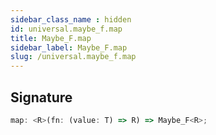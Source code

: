 ```yaml
---
sidebar_class_name : hidden
id: universal.maybe_f.map
title: Maybe_F.map
sidebar_label: Maybe_F.map
slug: /universal.maybe_f.map
---
```






## Signature

```typescript
map: <R>(fn: (value: T) => R) => Maybe_F<R>;
```
